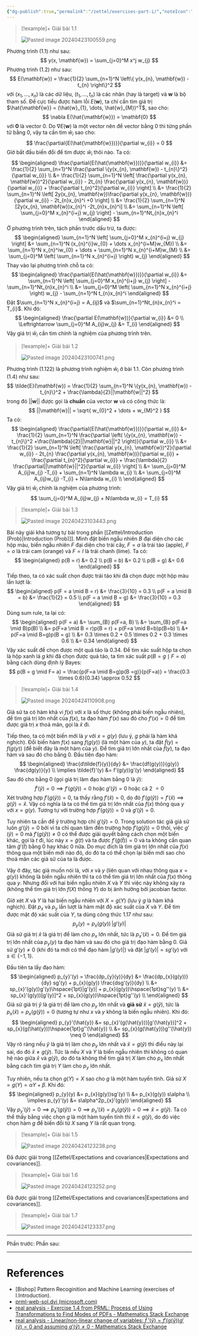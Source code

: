 ```yaml
---
{"dg-publish":true,"permalink":"/zettel/exercises-part-i/","noteIcon":"📝","created":"2024-04-23T09:04:07.504+07:00","updated":"2024-04-24T12:33:41.891+07:00"}
---
```


>[!example]+ Giải bài 1.1
>
>![Pasted image 20240423100559.png](/img/user/Attachment/Pasted%20image%2020240423100559.png)

Phương trình (1.1) như sau:
$$
y(x, \mathbf{w}) = \sum_{j=0}^M x^j w_{j}
$$
Phương trình (1.2) như sau:
$$
E(\mathbf{w}) = \frac{1}{2} \sum_{n=1}^N \left\{ y(x_{n}, \mathbf{w}) - t_{n} \right\}^2
$$
với $(x_1, \dots, x_{n})$ là các dữ liệu, $(t_{1}, \dots, t_{n})$ là các nhãn (hay là target) và $\mathbf{w}$ là bộ tham số. Để cực tiểu được hàm lỗi $E(\mathbf{w})$, ta chỉ cần tìm giá trị $\hat{\mathbf{w}} = (\hat{w}_{1}, \dots, \hat{w}_{M})^T$, sao cho:
$$
\nabla E(\hat{\mathbf{w}}) = \mathbf{0}
$$
với $\mathbf{0}$ là vector $0$. Do $\nabla E(\mathbf{w})$ là một vector nên để vector bằng $0$ thì từng phần tử bằng $0$, vậy ta cần tìm $\hat{w}_{i}$ sao cho:
$$
\frac{\partial{E(\hat{\mathbf{w}})}}{\partial w_{i}} = 0
$$
Giờ bắt đầu biến đổi để tìm được $\hat{w}_i$ thôi nào. Ta có:
$$
\begin{aligned}
\frac{\partial{E(\hat{\mathbf{w}})}}{\partial w_{i}} &= \frac{1}{2} \sum_{n=1}^N \frac{\partial \{y(x_{n}, \mathbf{w}) - t_{n}\}^2}{\partial w_{i}} \\
&= \frac{1}{2} \sum_{n=1}^N \left[ \frac{\partial y(x_{n}, \mathbf{w})^2}{\partial w_{i}} - 2t_{n} \frac{\partial y(x_{n}, \mathbf{w})}{\partial w_{i}} + \frac{\partial t_{n}^2}{\partial w_{i}} \right] \\
&= \frac{1}{2} \sum_{n=1}^N \left[ 2y(x_{n}, \mathbf{w})\frac{\partial y(x_{n}, \mathbf{w})}{\partial w_{i}} - 2t_{n}x_{n}^i +0 \right] \\
&= \frac{1}{2} \sum_{n=1}^N [2y(x_{n}, \mathbf{w})x_{n}^i -2t_{n}x_{n}^i] \\
&= \sum_{n=1}^N \left[ \sum_{j=0}^M x_{n}^{i+j} w_{j} \right] - \sum_{n=1}^Nt_{n}x_{n}^i
\end{aligned}
$$
Ở phương trình trên, tách phần trước dấu trừ, ta được:
$$
\begin{aligned}
\sum_{n=1}^N \left[ \sum_{j=0}^M x_{n}^{i+j} w_{j} \right] &= \sum_{n=1}^N (x_{n}^{i}w_{0} + \dots x_{n}^{i+M}w_{M}) \\
&= \sum_{n=1}^N x_{n}^iw_{0} + \dots + \sum_{n=1}^N x_{n}^{i+M}w_{M} \\
&= \sum_{j=0}^M \left( \sum_{n=1}^N x_{n}^{i+j} \right) w_{j}
\end{aligned}
$$
Thay vào lại phương trình chỗ ta có:
$$
\begin{aligned}
\frac{\partial{E(\hat{\mathbf{w}})}}{\partial w_{i}} &= \sum_{n=1}^N \left[ \sum_{j=0}^M x_{n}^{i+j} w_{j} \right] - \sum_{n=1}^Nt_{n}x_{n}^i \\
&= \sum_{j=0}^M \left( \sum_{n=1}^N x_{n}^{i+j} \right) w_{j} - \sum_{n=1}^N t_{n}x_{n}^i
\end{aligned}
$$
Đặt $\sum_{n=1}^N x_{n}^{i+j} = A_{ij}$ và $\sum_{n=1}^Nt_{n}x_{n}^i = T_{i}$. Khi đó:
$$
\begin{aligned}
\frac{\partial E(\mathbf{w})}{\partial w_{i}} &= 0 \\
\Leftrightarrow \sum_{j=0}^M A_{ij}w_{j} &= T_{i}
\end{aligned}
$$
Vậy giá trị $\hat{w}_i$ cần tìm chính là nghiệm của phương trình trên.

>[!example]+ Giải bài 1.2
>
>![Pasted image 20240423100741.png](/img/user/Attachment/Pasted%20image%2020240423100741.png)

Phương trình (1.122) là phương trình nghiệm $\hat{w}_i$ ở bài 1.1. Còn phương trình (1.4) như sau:
$$
\tilde{E}(\mathbf{w}) = \frac{1}{2} \sum_{n=1}^N \{y(x_{n}, \mathbf{w}) - t_{n}\}^2 + \frac{\lambda}{2}||\mathbf{w||^2}
$$
trong đó $||\mathbf{w}||$ được gọi là **chuẩn** của vector $\mathbf{w}$ và có công thức là:
$$
||\mathbf{w}|| = \sqrt{ w_{0}^2 + \dots + w_{M}^2 }
$$
Ta có:
$$
\begin{aligned}
\frac{\partial{E(\hat{\mathbf{w}})}}{\partial w_{i}} &= \frac{1}{2} \sum_{n=1}^N \frac{\partial \left( \{y(x_{n}, \mathbf{w}) - t_{n}\}^2 +\frac{\lambda}{2}||\mathbf{w}||^2 \right)}{\partial w_{i}} \\
&= \frac{1}{2} \sum_{n=1}^N \left[ \frac{\partial y(x_{n}, \mathbf{w})^2}{\partial w_{i}} - 2t_{n} \frac{\partial y(x_{n}, \mathbf{w})}{\partial w_{i}} + \frac{\partial t_{n}^2}{\partial w_{i}} + \frac{\lambda}{2} \frac{\partial||\mathbf{w}||^2}{\partial w_{i}} \right] \\
&= \sum_{j=0}^M A_{ij}w_{j} -T_{i} + \sum_{n=1}^N \lambda w_{i} \\
&= \sum_{j=0}^M A_{ij}w_{j} -T_{i} + N\lambda w_{i} \\
\end{aligned}
$$
Vậy giá trị $\hat{w}_i$ chính là nghiệm của phương trình:
$$
\sum_{j=0}^M A_{ij}w_{j} + N\lambda w_{i} = T_{i}
$$

>[!example]+ Giải bài 1.3
>
>![Pasted image 20240423103443.png](/img/user/Attachment/Pasted%20image%2020240423103443.png)

Bài này giải khá tương tự bài trong phần [[Zettel/Introduction (Prob)\|Introduction (Prob)]]. Mình đặt biến ngẫu nhiên $B$ đại diện cho các hộp màu, biến ngẫu nhiên $F$ đại diện cho trái cây, $F= a$ là trái táo (apple), $F = o$ là trái cam (orange) và $F = l$ là trái chanh (lime). Ta có:
$$
\begin{aligned}
p(B = r) &= 0.2 \\
p(B = b) &= 0.2 \\
p(B = g) &= 0.6
\end{aligned}
$$
Tiếp theo, ta có xác suất chọn được trái táo khi đã chọn được một hộp màu lần lượt là:
$$
\begin{aligned}
p(F = a \mid B = r) &= \frac{3}{10} = 0.3 \\
p(F = a \mid B = b) &= \frac{1}{2} = 0.5 \\
p(F = a \mid B = g) &= \frac{3}{10} = 0.3
\end{aligned}
$$
Dùng sum rule, ta lại có:
$$
\begin{aligned}
p(F = a) &= \sum_{B} p(F=a, B) \\
&= \sum_{B} p(F=a \mid B)p(B) \\
&= p(F=a \mid B = r)p(B = r) + p(F=a \mid B=b)p(B=b) \\
&+ p(F=a \mid B=g)p(B = g) \\
&= 0.3 \times 0.2 + 0.5 \times 0.2 + 0.3 \times 0.6 \\
&= 0.34
\end{aligned}
$$
Vậy xác suất để chọn được một quả táo là $0.34$. Để tìm xác suất hộp ta chọn là hộp xanh lá $g$ khi đã chọn được quả táo, ta tìm xác suất $p(B = g \mid F = a)$ bằng cách dùng định lý Bayes:
$$
p(B = g \mid F= a) = \frac{p(F=a \mid B=g)p(B =g)}{p(F=a)} = \frac{0.3 \times 0.6}{0.34} \approx 0.52
$$

>[!example]+ Giải bài 1.4
>
>![Pasted image 20240424110908.png](/img/user/Attachment/Pasted%20image%2020240424110908.png)

Giả sử ta có hàm khả vi $f(x)$ với $x$ là số thực (không phải biến ngẫu nhiên), để tìm giá trị lớn nhất của $f(x)$, ta đạo hàm $f'(x)$ sau đó cho $f'(x) = 0$ để tìm được giá trị $x$ thoả mãn, gọi là $\hat{x}$ đi.

Tiếp theo, ta có một biến mới là $y$ với $x = g(y)$ (lưu ý, $g$ phải là hàm khả nghịch). Đổi biến hàm $f(x)$ sang $f(g(y))$ (là một hàm của $y$), ta đặt $\tilde{f}(y) = f(g(y))$ (để biết đây là một hàm của $y$). Để tìm giá trị lớn nhất của $\tilde{f}(y)$, ta đạo hàm và sau đó cho bằng $0$. Đầu tiên đạo hàm:
$$
\begin{aligned}
\frac{d\tilde{f}(y)}{dy} &= \frac{df(g(y))}{g(y)} \frac{dg(y)}{y} \\
\implies  \tilde{f}'(y) &= f'(g(y))g'(y)
\end{aligned}
$$
Sau đó cho bằng $0$ (gọi giá trị làm đạo hàm bằng $0$ là $\hat{y}$):
$$
\tilde{f}'(\hat{y}) = 0 \implies f'(g(\hat{y})) = 0 \hspace{3pt} \text{hoặc} \hspace{3pt} g'(\hat{y}) = 0 \hspace{3pt} \text{hoặc cả 2 $=0$}
$$
Xét trường hợp $f'(g(\hat{y})) = 0$, ta thấy rằng $f'(\hat{x}) = 0$, do đó $f'(g(\hat{y})) = f'(\hat{x}) \implies g(\hat{y}) = \hat{x}$. Vậy có nghĩa là ta có thể tìm giá trị lớn nhất của $f(x)$ thông qua $y$ với $x = g(y)$. Tương tự với trường hợp $f'(g(\hat{y})) = 0$ và $g'(\hat{y}) = 0$.

Tuy nhiên ta cần để ý trường hợp chỉ $g'(\hat{y}) = 0$. Trong solution tác giả giả sử luôn $g'(\hat{y}) = 0$ bởi vì ta chỉ quan tâm đến trường hợp $f'(g(\hat{y})) = 0$ thôi, việc $g'(\hat{y}) = 0$ mà $f'(g(\hat{y})) \neq 0$ có thể được giải quyết bằng cách chọn một biến khác, gọi là $t$ đi, lúc này $x = \tilde{g}(t)$ và ta được $f'(\tilde{g}(\hat{t})) = 0$ và ta không cần quan tâm $\tilde{g}'(\hat{t})$ bằng $0$ hay khác $0$ nữa. Do mục đích là tìm giá trị lớn nhất của $f(x)$ thông qua một biến mới nào đó, do đó ta có thể chọn lại biến mới sao cho thoả mãn các giả sử của ta là được.

Vậy ở đây, tác giả muốn nói là, với $x$ và $y$ (liên quan với nhau thông qua $x = g(y)$) không là biến ngẫu nhiên thì ta có thể tìm giá trị lớn nhất của $f(x)$ thông qua $y$. Nhưng đối với hai biến ngẫu nhiên $X$ và $Y$ thì việc này không xảy ra (không thể tìm giá trị lớn $f(X)$ thông $Y$) do bị ảnh hưởng bởi jacobian factor.

Giờ xét $X$ và $Y$ là hai biến ngẫu nhiên với $X = g(Y$) (lưu ý $g$ là hàm khả nghịch). Đặt $p_x$ và $p_y$ lần lượt là hàm mật độ xác suất của $X$ và $Y$. Để tìm được mật độ xác suất của $Y$, ta dùng công thức 1.17 như sau:
$$
p_{y}(y) = p_{x}(g(y)) \hspace{2pt} |g'(y)|
$$
Giả sử giá trị $\hat{x}$ là giá trị để làm cho $p_x$ lớn nhất, tức là $p_{x}'(\hat{x}) = 0$. Để tìm giá trị lớn nhất của $p_y(y)$ ta đạo hàm và sau đó cho giá trị đạo hàm bằng $0$. Giả sử $g'(y) \neq 0$ (khi đó ta mới có thể đạo hàm $|g'(y)|$) và đặt $|g'(y)| = sg'(y)$ với $s \in \{-1, 1\}$.

Đầu tiên ta lấy đạo hàm:
$$
\begin{aligned}
p_{y}'(y) = \frac{dp_{y}(y)}{dy} &= \frac{dp_{x}(g(y))}{dy} sg'(y) + p_{x}(g(y)) \frac{dsg'(y)}{dy} \\
&= sp_{x}'(g(y))g'(y)\hspace{1pt}|g'(y)| + p_{x}(g(y))\hspace{1pt}sg''(y) \\
&= sp_{x}'(g(y))[g'(y)]^2 + sp_{x}(g(y))\hspace{1pt}g''(y) \\
\end{aligned}
$$
Giả sử giá trị $\hat{y}$ là giá trị để làm cho $p_y$ lớn nhất và **giả sử** $\hat{x} = g(\hat{y})$, tức là $p_x(\hat{x}) = p_x(g(\hat{y})) = 0$ (tương tự như $x$ và $y$ không là biến ngẫu nhiên). Khi đó:
$$
\begin{aligned}
p_{y}'(\hat{y}) &= sp_{x}'(g(\hat{y}))[g'(\hat{y})]^2 + sp_{x}(g(\hat{y}))\hspace{1pt}g''(\hat{y}) \\ 
&= sp_{x}(g(\hat{y}))g''(\hat{y}) \neq 0
\end{aligned}
$$
Vậy rõ ràng nếu $\hat{y}$ là giá trị làm cho $p_y$ lớn nhất và $\hat{x} =g(\hat{y})$ thì điều này lại sai, do đó $\hat{x} \neq g(\hat{y})$. Tức là nếu $X$ và $Y$ là biến ngẫu nhiên thì không có quan hệ nào giữa $\hat{x}$ và $g(\hat{y})$, do đó ta không thể tìm giá trị $X$ làm cho $p_x$ lớn nhất bằng cách tìm giá trị $Y$ làm cho $p_y$ lớn nhất.

Tuy nhiên, nếu ta chọn $g(Y) = X$ sao cho $g$ là một hàm tuyến tính. Giả sử $X = g(Y) = \alpha Y + \beta$. Khi đó:
$$
\begin{aligned}
p_{y}(y) &= p_{x}(g(y))sg'(y) \\
&= p_{x}(g(y)) s\alpha \\
\implies p_{y}'(y) &= s\alpha^2p_{x}'(g(y))
\end{aligned}
$$
Vậy $p_y'(\hat{y}) = 0 \implies p_x'(g(\hat{y})) = 0 \implies p_x'(\hat{x}) = p_{x}(g(\hat{y})) = 0 \implies  \hat{x} = g(\hat{y})$. Ta có thể thấy bằng việc chọn $g$ là một hàm tuyến tính thì $\hat{x} = g(\hat{y})$, do đó việc chọn hàm $g$ để biến đổi từ $X$ sang $Y$ là rất quan trọng.

>[!example]+ Giải bài 1.5
>
>![Pasted image 20240424123238.png](/img/user/Attachment/Pasted%20image%2020240424123238.png)

Đã được giải trong [[Zettel/Expectations and covariances\|Expectations and covariances]].

>[!example]+ Giải bài 1.6
>
>![Pasted image 20240424123252.png](/img/user/Attachment/Pasted%20image%2020240424123252.png)

Đã được giải trong [[Zettel/Expectations and covariances\|Expectations and covariances]].

>[!example]+ Giải bài 1.7
>
>![Pasted image 20240424123337.png](/img/user/Attachment/Pasted%20image%2020240424123337.png)



---

Phần trước: 
Phần sau: 

---
# References

- [Bishop] Pattern Recoginition and Machine Learning (exercises of I.Introduction).
- [prml-web-sol.dvi (microsoft.com)](https://www.microsoft.com/en-us/research/wp-content/uploads/2016/05/prml-web-sol-2009-09-08.pdf)
- [real analysis - Exercise 1.4 from PRML: Process of Using Transformations to Find Modes of PDFs - Mathematics Stack Exchange](https://math.stackexchange.com/questions/3494289/exercise-1-4-from-prml-process-of-using-transformations-to-find-modes-of-pdfs)
- [real analysis - Linear/non-linear change of variables: $\tilde{f} \ ' (\tilde{y}) = f'(g(\tilde{y})) g'(\tilde{y}) = 0$ and assuming $g'(\tilde{y}) \not= 0$ - Mathematics Stack Exchange](https://math.stackexchange.com/questions/3510938/linear-non-linear-change-of-variables-tildef-tildey-fg-tilde)